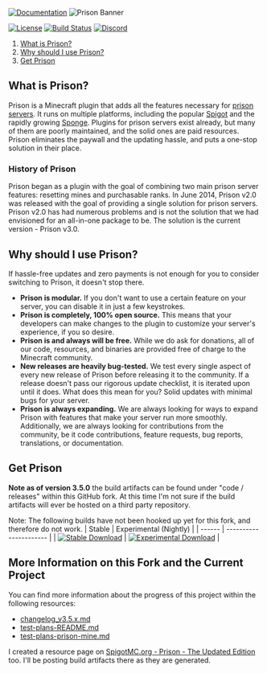 [![Documentation](https://static.ultz.co.uk/PrisonMoveDoc.png)](https://confluence.onultz.com/display/PRIS)
![Prison Banner](https://faizaand.github.io/prison/img/prison-banner.png)

[![License](https://img.shields.io/badge/license-GPL%20License%20v3-blue.svg)](LICENSE.md)
[![Build Status](https://travis-ci.org/MC-Prison/Prison.svg?branch=master)](https://travis-ci.org/MC-Prison/Prison)
[![Discord](https://discordapp.com/api/guilds/332602419483770890/widget.png)](https://discord.gg/396ed5F)

1. [What is Prison?](#what-is-prison)
2. [Why should I use Prison?](#why-should-i-use-prison)
3. [Get Prison](#get-prison)

## What is Prison?

Prison is a Minecraft plugin that adds all the features necessary for [prison servers](https://woodycraft.net/threads/what-is-a-prison-server-a-general-explanation.21161/). It runs on multiple platforms, including the popular [Spigot](http://spigotmc.org) and the rapidly growing [Sponge](http://spongepowered.org). Plugins for prison servers exist already, but many of them are poorly maintained, and the solid ones are paid resources. Prison eliminates the paywall and the updating hassle, and puts a one-stop solution in their place.

### History of Prison

Prison began as a plugin with the goal of combining two main prison server features: resetting mines and purchasable ranks. In June 2014, Prison v2.0 was released with the goal of providing a single solution for prison servers. Prison v2.0 has had numerous problems and is not the solution that we had envisioned for an all-in-one package to be. The solution is the current version - Prison v3.0.

## Why should I use Prison?

If hassle-free updates and zero payments is not enough for you to consider switching to Prison, it doesn't stop there.

* **Prison is modular.** If you don't want to use a certain feature on your server, you can disable it in just a few keystrokes.
* **Prison is completely, 100% open source.** This means that your developers can make changes to the plugin to customize your server's experience, if you so desire.
* **Prison is and always will be free.** While we do ask for donations, all of our code, resources, and binaries are provided free of charge to the Minecraft community.
* **New releases are heavily bug-tested.** We test every single aspect of every new release of Prison before releasing it to the community. If a release doesn't pass our rigorous update checklist, it is iterated upon until it does. What does this mean for you? Solid updates with minimal bugs for your server.
* **Prison is always expanding.** We are always looking for ways to expand Prison with features that make your server run more smoothly. Additionally, we are always looking for contributions from the community, be it code contributions, feature requests, bug reports, translations, or documentation.

## Get Prison

**Note as of version 3.5.0** the build artifacts can be found under "code / releases" 
within this GitHub fork. At this time I'm not sure if the build artifacts will ever be 
hosted on a third party repository.


 
Note: The following builds have not been hooked up yet for this fork, and therefore do not work.
| Stable | Experimental (Nightly) |
| ------ | ---------------------- |
| [![Stable Download](https://img.shields.io/badge/download-stable-44cc11.svg)](https://github.com/MC-Prison/Prison/releases/latest) | [![Experimental Download](https://img.shields.io/badge/download-experimental-red.svg)](https://ci.appveyor.com/project/faizaand/prison/build/artifacts) | 

## More Information on this Fork and the Current Project

You can find more information about the progress of this project within the following resources:


- <a href="changelog_v3.5.x.md">changelog_v3.5.x.md</a>
- <a href="test-plans/test-plans-README.md">test-plans-README.md</a>
- <a href="test-plans/test-plans-prison-mine.md">test-plans-prison-mine.md</a>

I created a resource page on 
[SpigotMC.org - Prison - The Updated Edition](https://www.spigotmc.org/resources/prison-the-updated-edition.72740/) too. 
I'll be posting build artifacts there as they are generated.


 
